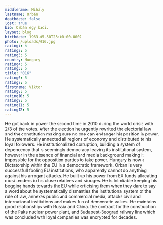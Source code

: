 ```yaml
---
middlename: Mihály
lastname: Orbán
deathdate: false
lost: true
bio: Orbán egy baci.
layout: blog
birthdate: 1963-05-30T23:00:00.000Z
photo: /uploads/016.jpg
rating1: 5
rating2: 5
rating3: 5
country: Hungary
rating4: 5
rating5: 5
title: "016"
rating6: 5
rating7: 5
firstname: Viktor
rating8: 5
rating10: 5
rating9: 5
rating11: 5
rating12: 5
---
```

He got back in power the second time in 2010 during the world crisis with 2/3 of the votes. After the election he urgently rewrited the electorial law and the constitution making sure no one can endanger his position in power. He systematically annected all regions of economy and distributed to his loyal followers. He institutionalized corruption, building a system of dependency that is seemingly democracy leaving its institutional system, however in the absence of financial and media background making it impossible for the opposition parties to take power. Hungary is now a Dictatorship within the EU in a democratic framework.
Orban is very successfull fooling EU institutions, who apparently cannot do anything against his arrogant attacks. He built up his power from EU funds allocating most tenders to his close relatives and stooges. He is inimitable keeping his begging hands towards the EU while crticising them when they dare to say a word about he systematically dismantles the institutional system of the rule of law, annexes public and commercial media, attacks civil and international institutions and makes fun of democratic values.
He maintains good relationships with Russia and China. the contract for the construction of the Paks nuclear power plant, and Budapest-Beograd railway line which was concluded with loyal companies was encrypted for decades.
